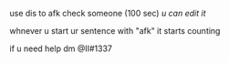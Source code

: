 use dis to afk check someone (100 sec) *u can edit it*

whnever u start ur sentence with "afk" it starts counting

if u need help dm @II#1337
